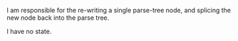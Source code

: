 I am responsible for the re-writing a single parse-tree node, and splicing the new node back into the parse tree.

I have no state.